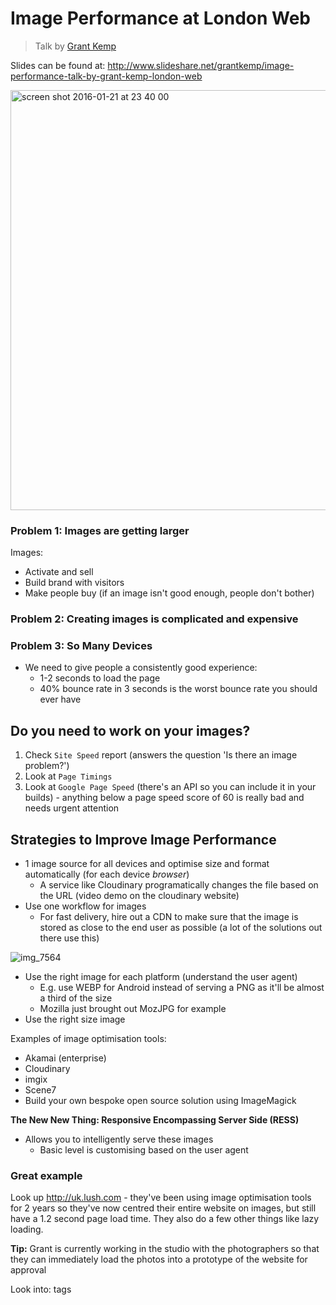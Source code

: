 # Image Performance at London Web
> Talk by [Grant Kemp](http://www.twitter.com/ukandroid)

Slides can be found at: http://www.slideshare.net/grantkemp/image-performance-talk-by-grant-kemp-london-web

<a href="https://twitter.com/iteles/status/690256222315003904/photo/1"><img width="672" alt="screen shot 2016-01-21 at 23 40 00" src="https://cloud.githubusercontent.com/assets/4185328/12498158/6199c7ca-c098-11e5-8513-afb56b2e435c.png"></a>


### Problem 1: Images are getting larger
Images:
+ Activate and sell
+ Build brand with visitors
+ Make people buy (if an image isn't good enough, people don't bother)

### Problem 2: Creating images is complicated and expensive

### Problem 3: So Many Devices
+ We need to give people a consistently good experience:
  + 1-2 seconds to load the page
  + 40% bounce rate in 3 seconds is the worst bounce rate you should ever have


## Do you need to work on your images?
1. Check `Site Speed` report (answers the question 'Is there an image problem?')
2. Look at `Page Timings`
3. Look at `Google Page Speed` (there's an API so you can include it in your
builds) - anything below a page speed score of 60 is really bad and needs urgent
attention

## Strategies to Improve Image Performance
+ 1 image source for all devices and optimise size and format automatically (for each device _browser_)
  + A service like Cloudinary programatically changes the file based on the URL (video demo on the cloudinary website)
+ Use one workflow for images
  + For fast delivery, hire out a CDN to make sure that the image is stored as close to the end user as possible (a lot of the solutions out there use this)
  
![img_7564](https://cloud.githubusercontent.com/assets/4185328/12497825/1eb1c7a2-c096-11e5-84dd-2d2aa895c78d.jpg)

+ Use the right image for each platform (understand the user agent)
  + E.g. use WEBP for Android instead of serving a PNG as it'll be almost a third of the size
  + Mozilla just brought out MozJPG for example
+ Use the right size image

Examples of image optimisation tools:
  + Akamai (enterprise)
  + Cloudinary
  + imgix
  + Scene7
  + Build your own bespoke open source solution using ImageMagick

**The New New Thing: Responsive Encompassing Server Side (RESS)**
+ Allows you to intelligently serve these images
  + Basic level is customising based on the user agent
  
  
### Great example  
Look up http://uk.lush.com - they've been using image optimisation tools for 2 years so they've now centred their entire website on images, but still have a 1.2 second page load time. They also do a few other things like lazy loading.

**Tip:** Grant is currently working in the studio with the photographers so that they can immediately load the photos into a prototype of the website for approval

Look into: <picture> tags
